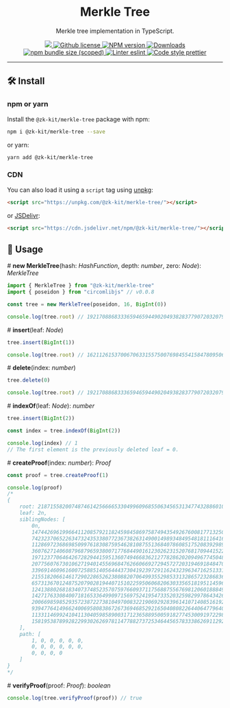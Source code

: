 <p align="center">
    <h1 align="center">
        Merkle Tree
    </h1>
    <p align="center">Merkle tree implementation in TypeScript.</p>
</p>

<p align="center">
    <a href="https://github.com/appliedzkp/zk-kit">
        <img src="https://img.shields.io/badge/project-ZK-kit-blue.svg?style=flat-square">
    </a>
    <a href="https://github.com/appliedzkp/zk-kit/blob/main/LICENSE">
        <img alt="Github license" src="https://img.shields.io/github/license/appliedzkp/zk-kit.svg?style=flat-square">
    </a>
    <a href="https://www.npmjs.com/package/@zk-kit/merkle-tree">
        <img alt="NPM version" src="https://img.shields.io/npm/v/@zk-kit/merkle-tree?style=flat-square" />
    </a>
    <a href="https://npmjs.org/package/@zk-kit/merkle-tree">
        <img alt="Downloads" src="https://img.shields.io/npm/dm/@zk-kit/merkle-tree.svg?style=flat-square" />
    </a>
    <a href="https://bundlephobia.com/package/@zk-kit/merkle-tree">
        <img alt="npm bundle size (scoped)" src="https://img.shields.io/bundlephobia/minzip/@zk-kit/merkle-tree" />
    </a>
    <a href="https://eslint.org/">
        <img alt="Linter eslint" src="https://img.shields.io/badge/linter-eslint-8080f2?style=flat-square&logo=eslint" />
    </a>
    <a href="https://prettier.io/">
        <img alt="Code style prettier" src="https://img.shields.io/badge/code%20style-prettier-f8bc45?style=flat-square&logo=prettier" />
    </a>
</p>

---

## 🛠 Install

### npm or yarn

Install the `@zk-kit/merkle-tree` package with npm:

```bash
npm i @zk-kit/merkle-tree --save
```

or yarn:

```bash
yarn add @zk-kit/merkle-tree
```

### CDN

You can also load it using a `script` tag using [unpkg](https://unpkg.com/):

```html
<script src="https://unpkg.com/@zk-kit/merkle-tree/"></script>
```

or [JSDelivr](https://www.jsdelivr.com/):

```html
<script src="https://cdn.jsdelivr.net/npm/@zk-kit/merkle-tree/"></script>
```

## 📜 Usage

\# **new MerkleTree**(hash: _HashFunction_, depth: _number_, zero: _Node_): _MerkleTree_

```typescript
import { MerkleTree } from "@zk-kit/merkle-tree"
import { poseidon } from "circomlibjs" // v0.0.8

const tree = new MerkleTree(poseidon, 16, BigInt(0))

console.log(tree.root) // 19217088683336594659449020493828377907203207941212636669271704950158751593251
```

\# **insert**(leaf: _Node_)

```typescript
tree.insert(BigInt(1))

console.log(tree.root) // 16211261537006706331557500769845541584780950636316907182067421710925347020533
```

\# **delete**(index: _number_)

```typescript
tree.delete(0)

console.log(tree.root) // 19217088683336594659449020493828377907203207941212636669271704950158751593251
```

\# **indexOf**(leaf: _Node_): _number_

```typescript
tree.insert(BigInt(2))

const index = tree.indexOf(BigInt(2))

console.log(index) // 1
// The first element is the previously deleted leaf = 0.
```

\# **createProof**(index: _number_): _Proof_

```typescript
const proof = tree.createProof(1)

console.log(proof)
/*
{
    root: 2187155820074874614256666533049960968550634565313477432886010125943412357599n,
    leaf: 2n,
    siblingNodes: [
        0n,
        14744269619966411208579211824598458697587494354926760081771325075741142829156n,
        7423237065226347324353380772367382631490014989348495481811164164159255474657n,
        11286972368698509976183087595462810875513684078608517520839298933882497716792n,
        3607627140608796879659380071776844901612302623152076817094415224584923813162n,
        19712377064642672829441595136074946683621277828620209496774504837737984048981n,
        20775607673010627194014556968476266066927294572720319469184847051418138353016n,
        3396914609616007258851405644437304192397291162432396347162513310381425243293n,
        21551820661461729022865262380882070649935529853313286572328683688269863701601n,
        6573136701248752079028194407151022595060682063033565181951145966236778420039n,
        12413880268183407374852357075976609371175688755676981206018884971008854919922n,
        14271763308400718165336499097156975241954733520325982997864342600795471836726n,
        20066985985293572387227381049700832219069292839614107140851619262827735677018n,
        9394776414966240069580838672673694685292165040808226440647796406499139370960n,
        11331146992410411304059858900317123658895005918277453009197229807340014528524n,
        15819538789928229930262697811477882737253464456578333862691129291651619515538n
    ],
    path: [
        1, 0, 0, 0, 0, 0,
        0, 0, 0, 0, 0, 0,
        0, 0, 0, 0
    ]
}
*/
```

\# **verifyProof**(proof: _Proof_): _boolean_

```typescript
console.log(tree.verifyProof(proof)) // true
```
